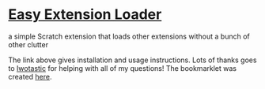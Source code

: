 # [Easy Extension Loader](http://ac8774.github.io/Easy-Extension-Loader/)
a simple Scratch extension that loads other extensions without a bunch of other clutter

The link above gives installation and usage instructions. Lots of thanks goes to [Iwotastic](https://github.com/Iwotastic) for helping with all of my questions! The bookmarklet was created [here](http://mrcoles.com/bookmarklet/).
